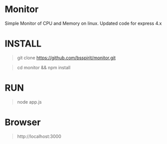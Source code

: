 Monitor
=============

Simple Monitor of CPU and Memory on linux.
Updated code for express 4.x

INSTALL
=============

> git clone https://github.com/bsspirit/monitor.git

> cd monitor && npm install

RUN
=============

> node app.js

Browser
=============

> http://localhost:3000


